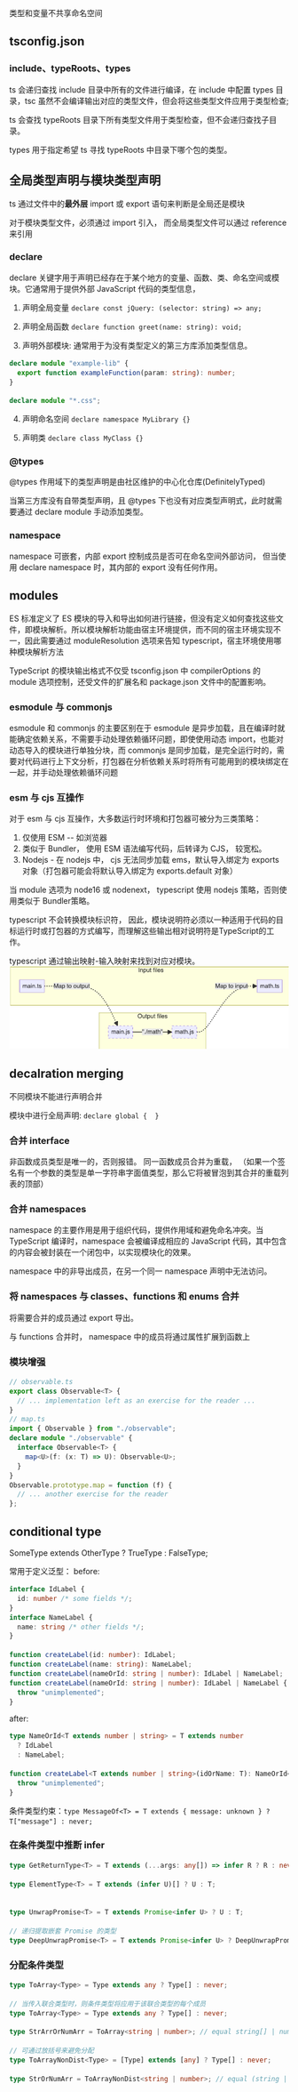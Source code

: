类型和变量不共享命名空间

## tsconfig.json

### include、typeRoots、types

ts 会递归查找 include 目录中所有的文件进行编译，在 include 中配置 types 目录，tsc 虽然不会编译输出对应的类型文件，但会将这些类型文件应用于类型检查;

ts 会查找 typeRoots 目录下所有类型文件用于类型检查，但不会递归查找子目录。

types 用于指定希望 ts 寻找 typeRoots 中目录下哪个包的类型。


## 全局类型声明与模块类型声明 

ts 通过文件中的**最外层** import 或 export 语句来判断是全局还是模块

对于模块类型文件，必须通过 import 引入， 而全局类型文件可以通过 reference 来引用

### declare 

declare 关键字用于声明已经存在于某个地方的变量、函数、类、命名空间或模块。它通常用于提供外部 JavaScript 代码的类型信息，
1.  声明全局变量
`declare const jQuery: (selector: string) => any;`

2. 声明全局函数
`declare function greet(name: string): void;`

3. 声明外部模块: 通常用于为没有类型定义的第三方库添加类型信息。
```ts
declare module "example-lib" {
  export function exampleFunction(param: string): number;
}

declare module "*.css";
```

4. 声明命名空间
`declare namespace MyLibrary {}`

5. 声明类
`declare class MyClass {}`

### @types
@types 作用域下的类型声明是由社区维护的中心化仓库(DefinitelyTyped)

当第三方库没有自带类型声明，且 @types 下也没有对应类型声明式，此时就需要通过 declare module 手动添加类型。

### namespace

namespace 可嵌套，内部 export 控制成员是否可在命名空间外部访问， 但当使用 declare namespace 时，其内部的 export 没有任何作用。


## modules 

ES 标准定义了 ES 模块的导入和导出如何进行链接，但没有定义如何查找这些文件，即模块解析。所以模块解析功能由宿主环境提供，而不同的宿主环境实现不一，因此需要通过 moduleResolution 选项来告知 typescript，宿主环境使用哪种模块解析方法

TypeScript 的模块输出格式不仅受 tsconfig.json 中 compilerOptions 的 module 选项控制，还受文件的扩展名和 package.json 文件中的配置影响。

### esmodule 与 commonjs
esmodule 和 commonjs 的主要区别在于 esmodule 是异步加载，且在编译时就能确定依赖关系，不需要手动处理依赖循环问题，即使使用动态 import，也能对动态导入的模块进行单独分块，而 commonjs 是同步加载，是完全运行时的，需要对代码进行上下文分析，打包器在分析依赖关系时将所有可能用到的模块绑定在一起，并手动处理依赖循环问题


### esm 与 cjs 互操作
对于 esm 与 cjs 互操作，大多数运行时环境和打包器可被分为三类策略：
1. 仅使用 ESM -- 如浏览器
2. 类似于 Bundler， 使用 ESM 语法编写代码，后转译为 CJS， 较宽松。
3. Nodejs - 在 nodejs 中， cjs 无法同步加载 ems，默认导入绑定为 exports 对象（打包器可能会将默认导入绑定为 exports.default 对象）

当 module 选项为 node16 或 nodenext， typescript 使用 nodejs 策略，否则使用类似于 Bundler策略。

typescript 不会转换模块标识符， 因此，模块说明符必须以一种适用于代码的目标运行时或打包器的方式编写，而理解这些输出相对说明符是TypeScript的工作。

typescript 通过输出映射-输入映射来找到对应对模块。
![alt text](image.png)


## decalration merging

不同模块不能进行声明合并

模块中进行全局声明: `declare global {  }`

### 合并 interface
非函数成员类型是唯一的，否则报错。
同一函数成员合并为重载， （如果一个签名有一个参数的类型是单一字符串字面值类型，那么它将被冒泡到其合并的重载列表的顶部）

### 合并 namespaces
namespace 的主要作用是用于组织代码，提供作用域和避免命名冲突。当 TypeScript 编译时，namespace 会被编译成相应的 JavaScript 代码，其中包含的内容会被封装在一个闭包中，以实现模块化的效果。

namespace 中的非导出成员，在另一个同一 namespace 声明中无法访问。

### 将 namespaces 与 classes、functions 和 enums 合并

将需要合并的成员通过 export 导出。

与 functions 合并时， namespace 中的成员将通过属性扩展到函数上

### 模块增强
```ts
// observable.ts
export class Observable<T> {
  // ... implementation left as an exercise for the reader ...
}
// map.ts
import { Observable } from "./observable";
declare module "./observable" {
  interface Observable<T> {
    map<U>(f: (x: T) => U): Observable<U>;
  }
}
Observable.prototype.map = function (f) {
  // ... another exercise for the reader
};

```

## conditional type

SomeType extends OtherType ? TrueType : FalseType;

常用于定义泛型：
before:
```ts
interface IdLabel {
  id: number /* some fields */;
}
interface NameLabel {
  name: string /* other fields */;
}
 
function createLabel(id: number): IdLabel;
function createLabel(name: string): NameLabel;
function createLabel(nameOrId: string | number): IdLabel | NameLabel;
function createLabel(nameOrId: string | number): IdLabel | NameLabel {
  throw "unimplemented";
}
```

after: 
```ts
type NameOrId<T extends number | string> = T extends number
  ? IdLabel
  : NameLabel;

function createLabel<T extends number | string>(idOrName: T): NameOrId<T> {
  throw "unimplemented";
}
```

条件类型约束：`type MessageOf<T> = T extends { message: unknown } ? T["message"] : never;`

### 在条件类型中推断 infer
```ts
type GetReturnType<T> = T extends (...args: any[]) => infer R ? R : never;

type ElementType<T> = T extends (infer U)[] ? U : T;


type UnwrapPromise<T> = T extends Promise<infer U> ? U : T;

// 递归提取嵌套 Promise 的类型
type DeepUnwrapPromise<T> = T extends Promise<infer U> ? DeepUnwrapPromise<U> : T;

```

### 分配条件类型
```ts
type ToArray<Type> = Type extends any ? Type[] : never;

// 当传入联合类型时，则条件类型将应用于该联合类型的每个成员
type ToArray<Type> = Type extends any ? Type[] : never;
 
type StrArrOrNumArr = ToArray<string | number>; // equal string[] | number[];

// 可通过放括号来避免分配
type ToArrayNonDist<Type> = [Type] extends [any] ? Type[] : never;

type StrOrNumArr = ToArrayNonDist<string | number>; // equal (string | number)[];

```